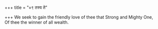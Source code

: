 +++
title = "०९ तस्य ते"

+++
We seek to gain the friendly love of thee that Strong and Mighty One,  
     Of thee the winner of all wealth.